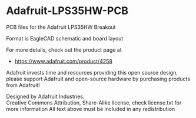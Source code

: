 # Adafruit-LPS35HW-PCB
PCB files for the Adafruit LPS35HW Breakout

Format is EagleCAD schematic and board layout

For more details, check out the product page at

   * https://www.adafruit.com/product/4258

Adafruit invests time and resources providing this open source design, 
please support Adafruit and open-source hardware by purchasing 
products from Adafruit!

Designed by Adafruit Industries.  
Creative Commons Attribution, Share-Alike license, check license.txt for more information
All text above must be included in any redistribution
